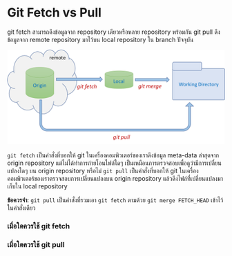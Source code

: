 # Git Fetch vs Pull 

git fetch สามารถดึงข้อมูลจาก repository เดียวหรือหลาย repository พร้อมกัน
git pull ดึงข้อมูลจาก remote repository มาไว้บน local repository ใน branch ปัจจุบัน

![fetch vs pull](./images/fetch-vs-pull.png)

```git fetch``` เป็นคำสั่งที่บอกให้ git ในเครื่องคอมพิวเตอร์ของเราดึงข้อมูล meta-data ล่าสุดจาก origin repository แต่ไม่ได้ทำการถ่ายโอนไฟล์ใดๆ เป็นเหมือนการตรวจสอบเพื่อดูว่ามีการเปลี่ยนแปลงใดๆ บน origin repository หรือไม่ 
```git pull``` เป็นคำสั่งที่บอกให้ git ในเครื่องคอมพิวเตอร์ของเราตรวจสอบการเปลี่ยนแปลงบน origin repository แล้วดึงไฟล์ที่เปลี่ยนแปลงมาเก็บใน local repository

**ข้อควรจำ**: ```git pull``` เป็นคำสั่งที่รวมเอา  ```git fetch``` ตามด้วย ```git merge FETCH_HEAD``` เข้าไว้ในคำสั่งเดียว

### เมื่อใดควรใช้ git fetch ###




### เมื่อใดควรใช้ git pull ###


